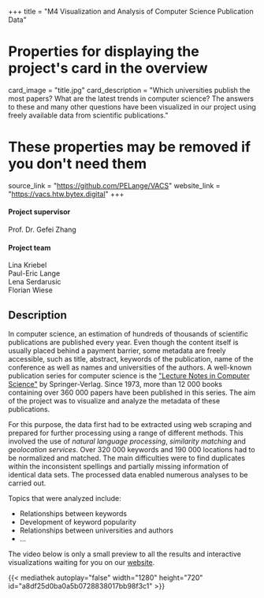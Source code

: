 +++
title = "M4 Visualization and Analysis of Computer Science Publication Data"   

# Properties for displaying the project's card in the overview
card_image = "title.jpg"
card_description = "Which universities publish the most papers? What are the latest trends in computer science? The answers to these and many other questions have been visualized in our project using freely available data from scientific publications."

# These properties may be removed if you don't need them
source_link = "https://github.com/PELange/VACS"
website_link = "https://vacs.htw.bytex.digital"
+++

#### Project supervisor
Prof. Dr. Gefei Zhang

#### Project team
Lina Kriebel  
Paul-Eric Lange  
Lena Serdarusic  
Florian Wiese  

## Description
In computer science, an estimation of hundreds of thousands of scientific publications are published every year. Even though the content itself is usually placed behind a payment barrier, some metadata are freely accessible, such as title, abstract, keywords of the publication, name of the conference as well as names and universities of the authors. A well-known publication series for computer science is the ["Lecture Notes in Computer Science"](https://link.springer.com/bookseries/558) by Springer-Verlag. Since 1973, more than 12 000 books containing over 360 000 papers have been published in this series. The aim of the project was to visualize and analyze the metadata of these publications.

For this purpose, the data first had to be extracted using web scraping and prepared for further processing using a range of different methods. This involved the use of *natural language processing*, *similarity matching* and *geolocation services*. Over 320 000 keywords and 190 000 locations had to be normalized and matched. The main difficulties were to find duplicates within the inconsistent spellings and partially missing information of identical data sets. The processed data enabled numerous analyses to be carried out.

Topics that were analyzed include:

* Relationships between keywords
* Development of keyword popularity
* Relationships between universities and authors
* ...

The video below is only a small preview to all the results and interactive visualizations waiting for you on our [website](https://vacs.htw.bytex.digital).

{{< mediathek autoplay="false" width="1280" height="720" id="a8df25d0ba0a5b0728838017bb98f3c1" >}}
